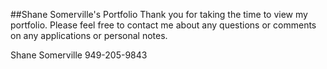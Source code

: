 ##Shane Somerville's Portfolio
Thank you for taking the time to view my portfolio. Please feel free to contact me about any questions or comments on any applications or personal notes.

Shane Somerville
949-205-9843